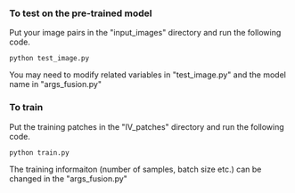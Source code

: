
### To test on the pre-trained model
Put your image pairs in the "input_images" directory and run the following code. 
```
python test_image.py
```
You may need to modify related variables in "test_image.py" and the model name in "args_fusion.py"

### To train
Put the training patches in the "IV_patches" directory and run the following code.
```
python train.py
```
The training informaiton (number of samples, batch size etc.) can be changed in the "args_fusion.py"
